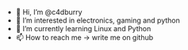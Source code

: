 - 👋 Hi, I’m @c4dburry
- 👀 I’m interested in electronics, gaming and python
- 🌱 I’m currently learning Linux and Python
- 📫 How to reach me -> write me on github

<!---
c4dburry/c4dburry is a ✨ special ✨ repository because its `README.md` (this file) appears on your GitHub profile.
You can click the Preview link to take a look at your changes.
--->
